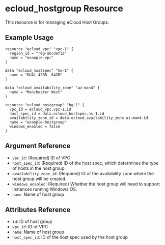# ecloud_hostgroup Resource

This resource is for managing eCloud Host Groups. 

## Example Usage

```hcl
resource "ecloud_vpc" "vpc-1" {
  region_id = "reg-abcdef12"
  name = "example-vpc"
}

data "ecloud_hostspec" "hs-1" {
  name = "DUAL-4208--64GB"
}

data "ecloud_availability_zone" "az-man4" {
  name = "Manchester West"
}

resource "ecloud_hostgroup" "hg-1" {
  vpc_id = ecloud_vpc.vpc-1.id
  host_spec_id = data.ecloud_hostspec.hs-1.id
  availability_zone_id = data.ecloud_availability_zone.az-man4.id
  name = "example-hostgroup"
  windows_enabled = false
}
```

## Argument Reference

- `vpc_id`: (Required) ID of VPC
- `host_spec_id`: (Required) ID of the host spec, which determines the type of hosts in the host group
- `availability_zone_id`: (Required) ID of the availability zone where the host group will be created.
- `windows_enabled`: (Required) Whether the host group will need to support instances running Windows OS. 
- `name`: Name of host group

## Attributes Reference

- `id`: ID of host group
- `vpc_id`: ID of VPC
- `name`: Name of host group
- `host_spec_id`: ID of the host spec used by the host group